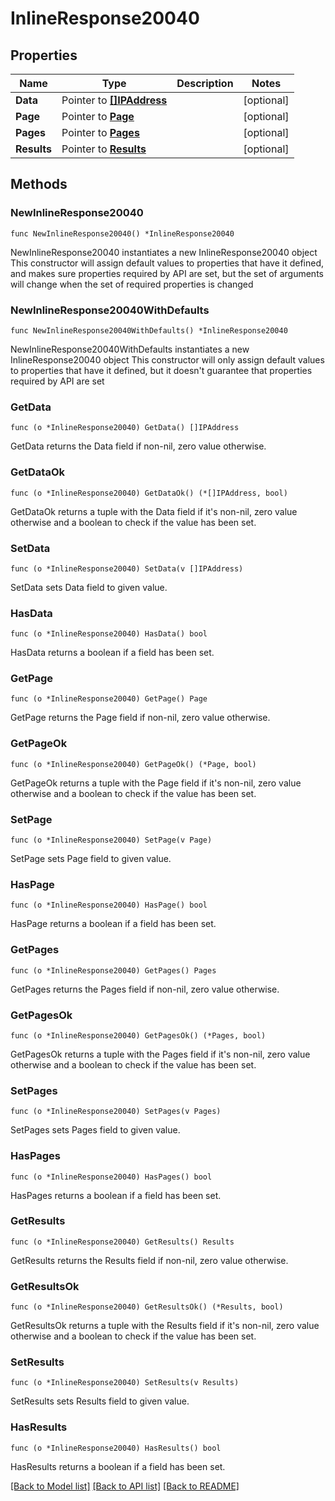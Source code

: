 # InlineResponse20040

## Properties

Name | Type | Description | Notes
------------ | ------------- | ------------- | -------------
**Data** | Pointer to [**[]IPAddress**](IPAddress.md) |  | [optional] 
**Page** | Pointer to [**Page**](Page.md) |  | [optional] 
**Pages** | Pointer to [**Pages**](Pages.md) |  | [optional] 
**Results** | Pointer to [**Results**](Results.md) |  | [optional] 

## Methods

### NewInlineResponse20040

`func NewInlineResponse20040() *InlineResponse20040`

NewInlineResponse20040 instantiates a new InlineResponse20040 object
This constructor will assign default values to properties that have it defined,
and makes sure properties required by API are set, but the set of arguments
will change when the set of required properties is changed

### NewInlineResponse20040WithDefaults

`func NewInlineResponse20040WithDefaults() *InlineResponse20040`

NewInlineResponse20040WithDefaults instantiates a new InlineResponse20040 object
This constructor will only assign default values to properties that have it defined,
but it doesn't guarantee that properties required by API are set

### GetData

`func (o *InlineResponse20040) GetData() []IPAddress`

GetData returns the Data field if non-nil, zero value otherwise.

### GetDataOk

`func (o *InlineResponse20040) GetDataOk() (*[]IPAddress, bool)`

GetDataOk returns a tuple with the Data field if it's non-nil, zero value otherwise
and a boolean to check if the value has been set.

### SetData

`func (o *InlineResponse20040) SetData(v []IPAddress)`

SetData sets Data field to given value.

### HasData

`func (o *InlineResponse20040) HasData() bool`

HasData returns a boolean if a field has been set.

### GetPage

`func (o *InlineResponse20040) GetPage() Page`

GetPage returns the Page field if non-nil, zero value otherwise.

### GetPageOk

`func (o *InlineResponse20040) GetPageOk() (*Page, bool)`

GetPageOk returns a tuple with the Page field if it's non-nil, zero value otherwise
and a boolean to check if the value has been set.

### SetPage

`func (o *InlineResponse20040) SetPage(v Page)`

SetPage sets Page field to given value.

### HasPage

`func (o *InlineResponse20040) HasPage() bool`

HasPage returns a boolean if a field has been set.

### GetPages

`func (o *InlineResponse20040) GetPages() Pages`

GetPages returns the Pages field if non-nil, zero value otherwise.

### GetPagesOk

`func (o *InlineResponse20040) GetPagesOk() (*Pages, bool)`

GetPagesOk returns a tuple with the Pages field if it's non-nil, zero value otherwise
and a boolean to check if the value has been set.

### SetPages

`func (o *InlineResponse20040) SetPages(v Pages)`

SetPages sets Pages field to given value.

### HasPages

`func (o *InlineResponse20040) HasPages() bool`

HasPages returns a boolean if a field has been set.

### GetResults

`func (o *InlineResponse20040) GetResults() Results`

GetResults returns the Results field if non-nil, zero value otherwise.

### GetResultsOk

`func (o *InlineResponse20040) GetResultsOk() (*Results, bool)`

GetResultsOk returns a tuple with the Results field if it's non-nil, zero value otherwise
and a boolean to check if the value has been set.

### SetResults

`func (o *InlineResponse20040) SetResults(v Results)`

SetResults sets Results field to given value.

### HasResults

`func (o *InlineResponse20040) HasResults() bool`

HasResults returns a boolean if a field has been set.


[[Back to Model list]](../README.md#documentation-for-models) [[Back to API list]](../README.md#documentation-for-api-endpoints) [[Back to README]](../README.md)


